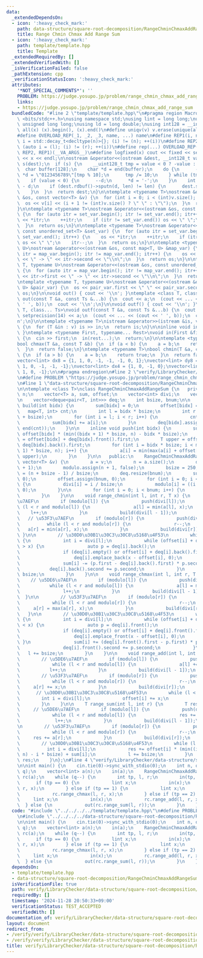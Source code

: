 ```yaml
---
data:
  _extendedDependsOn:
  - icon: ':heavy_check_mark:'
    path: data-structure/square-root-decomposition/RangeChminChmaxAddRangeSum.hpp
    title: Range Chmin Chmax Add Range Sum
  - icon: ':heavy_check_mark:'
    path: template/template.hpp
    title: Template
  _extendedRequiredBy: []
  _extendedVerifiedWith: []
  _isVerificationFailed: false
  _pathExtension: cpp
  _verificationStatusIcon: ':heavy_check_mark:'
  attributes:
    '*NOT_SPECIAL_COMMENTS*': ''
    PROBLEM: https://judge.yosupo.jp/problem/range_chmin_chmax_add_range_sum
    links:
    - https://judge.yosupo.jp/problem/range_chmin_chmax_add_range_sum
  bundledCode: "#line 2 \"template/template.hpp\"\n#pragma region Macros\n#include\
    \ <bits/stdc++.h>\nusing namespace std;\nusing lint = long long;\nusing ull =\
    \ unsigned long long;\nusing ld = long double;\nusing int128 = __int128_t;\n#define\
    \ all(x) (x).begin(), (x).end()\n#define uniqv(v) v.erase(unique(all(v)), v.end())\n\
    #define OVERLOAD_REP(_1, _2, _3, name, ...) name\n#define REP1(i, n) for (auto\
    \ i = std::decay_t<decltype(n)>{}; (i) != (n); ++(i))\n#define REP2(i, l, r) for\
    \ (auto i = (l); (i) != (r); ++(i))\n#define rep(...) OVERLOAD_REP(__VA_ARGS__,\
    \ REP2, REP1)(__VA_ARGS__)\n#define logfixed(x) cout << fixed << setprecision(10)\
    \ << x << endl;\n\nostream &operator<<(ostream &dest, __int128_t value) {\n  ostream::sentry\
    \ s(dest);\n  if (s) {\n    __uint128_t tmp = value < 0 ? -value : value;\n  \
    \  char buffer[128];\n    char *d = end(buffer);\n    do {\n      --d;\n     \
    \ *d = \"0123456789\"[tmp % 10];\n      tmp /= 10;\n    } while (tmp != 0);\n\
    \    if (value < 0) {\n      --d;\n      *d = '-';\n    }\n    int len = end(buffer)\
    \ - d;\n    if (dest.rdbuf()->sputn(d, len) != len) {\n      dest.setstate(ios_base::badbit);\n\
    \    }\n  }\n  return dest;\n}\n\ntemplate <typename T>\nostream &operator<<(ostream\
    \ &os, const vector<T> &v) {\n  for (int i = 0; i < (int)v.size(); i++) {\n  \
    \  os << v[i] << (i + 1 != (int)v.size() ? \" \" : \"\");\n  }\n  return os;\n\
    }\n\ntemplate <typename T>\nostream &operator<<(ostream &os, const set<T> &set_var)\
    \ {\n  for (auto itr = set_var.begin(); itr != set_var.end(); itr++) {\n    os\
    \ << *itr;\n    ++itr;\n    if (itr != set_var.end()) os << \" \";\n    itr--;\n\
    \  }\n  return os;\n}\n\ntemplate <typename T>\nostream &operator<<(ostream &os,\
    \ const unordered_set<T> &set_var) {\n  for (auto itr = set_var.begin(); itr !=\
    \ set_var.end(); itr++) {\n    os << *itr;\n    ++itr;\n    if (itr != set_var.end())\
    \ os << \" \";\n    itr--;\n  }\n  return os;\n}\n\ntemplate <typename T, typename\
    \ U>\nostream &operator<<(ostream &os, const map<T, U> &map_var) {\n  for (auto\
    \ itr = map_var.begin(); itr != map_var.end(); itr++) {\n    os << itr->first\
    \ << \" -> \" << itr->second << \"\\n\";\n  }\n  return os;\n}\n\ntemplate <typename\
    \ T, typename U>\nostream &operator<<(ostream &os, const unordered_map<T, U> &map_var)\
    \ {\n  for (auto itr = map_var.begin(); itr != map_var.end(); itr++) {\n    os\
    \ << itr->first << \" -> \" << itr->second << \"\\n\";\n  }\n  return os;\n}\n\
    \ntemplate <typename T, typename U>\nostream &operator<<(ostream &os, const pair<T,\
    \ U> &pair_var) {\n  os << pair_var.first << \" \" << pair_var.second;\n  return\
    \ os;\n}\n\nvoid out() { cout << '\\n'; }\ntemplate <class T, class... Ts>\nvoid\
    \ out(const T &a, const Ts &...b) {\n  cout << a;\n  (cout << ... << (cout <<\
    \ ' ', b));\n  cout << '\\n';\n}\n\nvoid outf() { cout << '\\n'; }\ntemplate <class\
    \ T, class... Ts>\nvoid outf(const T &a, const Ts &...b) {\n  cout << fixed <<\
    \ setprecision(14) << a;\n  (cout << ... << (cout << ' ', b));\n  cout << '\\\
    n';\n}\n\ntemplate <typename T>\nistream &operator>>(istream &is, vector<T> &v)\
    \ {\n  for (T &in : v) is >> in;\n  return is;\n}\n\ninline void in(void) { return;\
    \ }\ntemplate <typename First, typename... Rest>\nvoid in(First &first, Rest &...rest)\
    \ {\n  cin >> first;\n  in(rest...);\n  return;\n}\n\ntemplate <typename T>\n\
    bool chmax(T &a, const T &b) {\n  if (a < b) {\n    a = b;\n    return true;\n\
    \  }\n  return false;\n}\ntemplate <typename T>\nbool chmin(T &a, const T &b)\
    \ {\n  if (a > b) {\n    a = b;\n    return true;\n  }\n  return false;\n}\n\n\
    vector<lint> dx8 = {1, 1, 0, -1, -1, -1, 0, 1};\nvector<lint> dy8 = {0, 1, 1,\
    \ 1, 0, -1, -1, -1};\nvector<lint> dx4 = {1, 0, -1, 0};\nvector<lint> dy4 = {0,\
    \ 1, 0, -1};\n\n#pragma endregion\n#line 2 \"verify/LibraryChecker/data-structure/square-root-decomposition/RangeChminChmaxAddRangeSum.test.cpp\"\
    \n#define PROBLEM \"https://judge.yosupo.jp/problem/range_chmin_chmax_add_range_sum\"\
    \n#line 1 \"data-structure/square-root-decomposition/RangeChminChmaxAddRangeSum.hpp\"\
    \n\ntemplate <class T>\nclass RangeChminChmaxAddRangeSum {\n   private:\n    int\
    \ n;\n    vector<T> a, sum, offset;\n    vector<int> divi;\n    vector<bool> modulo;\n\
    \n    vector<deque<pair<T, int>>> deq;\n    int bsize, bnum;\n\n    inline void\
    \ build(int bidx) {\n        sum[bidx] = 0;\n        offset[bidx] = 0;\n     \
    \   map<T, int> cnt;\n        int l = bidx * bsize;\n        int r = min(n, l\
    \ + bsize);\n        for (int i = l; i < r; i++) {\n            cnt[a[i]]++;\n\
    \            sum[bidx] += a[i];\n        }\n        deq[bidx].assign(begin(cnt),\
    \ end(cnt));\n    }\n\n    inline void push(int bidx) {\n        sum[bidx] +=\
    \ offset[bidx] * (min((bidx + 1) * bsize, n) - bidx * bsize);\n        T lower\
    \ = offset[bidx] + deq[bidx].front().first;\n        T upper = offset[bidx] +\
    \ deq[bidx].back().first;\n        for (int i = bidx * bsize; i < min((bidx +\
    \ 1) * bsize, n); i++) {\n            a[i] = min(max(a[i] + offset[bidx], lower),\
    \ upper);\n        }\n    }\n\n   public:\n    RangeChminChmaxAddRangeSum(const\
    \ vector<T> &v) {\n        a = v;\n        n = a.size();\n        divi.resize(n\
    \ + 1);\n        modulo.assign(n + 1, false);\n        bsize = 250;\n        bnum\
    \ = (n + bsize - 1) / bsize;\n        deq.resize(bnum);\n        sum.assign(bnum,\
    \ 0);\n        offset.assign(bnum, 0);\n        for (int i = 0; i < n + 1; i++)\
    \ {\n            divi[i] = i / bsize;\n            modulo[i] = ((i % bsize) !=\
    \ 0);\n        }\n\n        for (int i = 0; i < bnum; i++) {\n            build(i);\n\
    \        }\n    }\n\n    void range_chmin(int l, int r, T x) {\n        // \u5DE6\
    \u7AEF\n        if (modulo[l]) {\n            push(divi[l]);\n            while\
    \ (l < r and modulo[l]) {\n                a[l] = min(a[l], x);\n            \
    \    l++;\n            }\n            build(divi[l - 1]);\n        }\n\n     \
    \   // \u53F3\u7AEF\n        if (modulo[r]) {\n            push(divi[r]);\n  \
    \          while (l < r and modulo[r]) {\n                r--;\n             \
    \   a[r] = min(a[r], x);\n            }\n            build(divi[r]);\n       \
    \ }\n\n        // \u30D0\u30B1\u30C3\u30C8\u5168\u4F53\n        while (l < r)\
    \ {\n            int i = divi[l];\n            while (offset[i] + deq[i].back().first\
    \ > x) {\n                auto p = deq[i].back();\n                deq[i].pop_back();\n\
    \                if (deq[i].empty() or offset[i] + deq[i].back().first < x) {\n\
    \                    deq[i].emplace_back(x - offset[i], 0);\n                }\n\
    \                sum[i] -= (p.first - deq[i].back().first) * p.second;\n     \
    \           deq[i].back().second += p.second;\n            }\n            l +=\
    \ bsize;\n        }\n    }\n\n    void range_chmax(int l, int r, T x) {\n    \
    \    // \u5DE6\u7AEF\n        if (modulo[l]) {\n            push(divi[l]);\n \
    \           while (l < r and modulo[l]) {\n                a[l] = max(a[l], x);\n\
    \                l++;\n            }\n            build(divi[l - 1]);\n      \
    \  }\n\n        // \u53F3\u7AEF\n        if (modulo[r]) {\n            push(divi[r]);\n\
    \            while (l < r and modulo[r]) {\n                r--;\n           \
    \     a[r] = max(a[r], x);\n            }\n            build(divi[r]);\n     \
    \   }\n\n        // \u30D0\u30B1\u30C3\u30C8\u5168\u4F53\n        while (l < r)\
    \ {\n            int i = divi[l];\n            while (offset[i] + deq[i].front().first\
    \ < x) {\n                auto p = deq[i].front();\n                deq[i].pop_front();\n\
    \                if (deq[i].empty() or offset[i] + deq[i].front().first > x) {\n\
    \                    deq[i].emplace_front(x - offset[i], 0);\n               \
    \ }\n                sum[i] += (deq[i].front().first - p.first) * p.second;\n\
    \                deq[i].front().second += p.second;\n            }\n         \
    \   l += bsize;\n        }\n    }\n\n    void range_add(int l, int r, T x) {\n\
    \        // \u5DE6\u7AEF\n        if (modulo[l]) {\n            push(divi[l]);\n\
    \            while (l < r and modulo[l]) {\n                a[l] += x;\n     \
    \           l++;\n            }\n            build(divi[l - 1]);\n        }\n\n\
    \        // \u53F3\u7AEF\n        if (modulo[r]) {\n            push(divi[r]);\n\
    \            while (l < r and modulo[r]) {\n                r--;\n           \
    \     a[r] += x;\n            }\n            build(divi[r]);\n        }\n\n  \
    \      // \u30D0\u30B1\u30C3\u30C8\u5168\u4F53\n        while (l < r) {\n    \
    \        int i = divi[l];\n            offset[i] += x;\n            l += bsize;\n\
    \        }\n    }\n\n    T range_sum(int l, int r) {\n        T res = 0;\n   \
    \     // \u5DE6\u7AEF\n        if (modulo[l]) {\n            push(divi[l]);\n\
    \            while (l < r and modulo[l]) {\n                res += a[l];\n   \
    \             l++;\n            }\n            build(divi[l - 1]);\n        }\n\
    \n        // \u53F3\u7AEF\n        if (modulo[r]) {\n            push(divi[r]);\n\
    \            while (l < r and modulo[r]) {\n                r--;\n           \
    \     res += a[r];\n            }\n            build(divi[r]);\n        }\n\n\
    \        // \u30D0\u30B1\u30C3\u30C8\u5168\u4F53\n        while (l < r) {\n  \
    \          int i = divi[l];\n            res += offset[i] * (min((i + 1) * bsize,\
    \ n) - i * bsize) + sum[i];\n            l += bsize;\n        }\n        return\
    \ res;\n    }\n};\n#line 4 \"verify/LibraryChecker/data-structure/square-root-decomposition/RangeChminChmaxAddRangeSum.test.cpp\"\
    \n\nint main() {\n    cin.tie(0)->sync_with_stdio(0);\n    int n, q;\n    in(n,\
    \ q);\n    vector<lint> a(n);\n    in(a);\n    RangeChminChmaxAddRangeSum<lint>\
    \ rc(a);\n    while (q--) {\n        int tp, l, r;\n        in(tp, l, r);\n  \
    \      if (tp == 0) {\n            lint x;\n            in(x);\n            rc.range_chmin(l,\
    \ r, x);\n        } else if (tp == 1) {\n            lint x;\n            in(x);\n\
    \            rc.range_chmax(l, r, x);\n        } else if (tp == 2) {\n       \
    \     lint x;\n            in(x);\n            rc.range_add(l, r, x);\n      \
    \  } else {\n            out(rc.range_sum(l, r));\n        }\n    }\n}\n"
  code: "#include \"../../../../template/template.hpp\"\n#define PROBLEM \"https://judge.yosupo.jp/problem/range_chmin_chmax_add_range_sum\"\
    \n#include \"../../../../data-structure/square-root-decomposition/RangeChminChmaxAddRangeSum.hpp\"\
    \n\nint main() {\n    cin.tie(0)->sync_with_stdio(0);\n    int n, q;\n    in(n,\
    \ q);\n    vector<lint> a(n);\n    in(a);\n    RangeChminChmaxAddRangeSum<lint>\
    \ rc(a);\n    while (q--) {\n        int tp, l, r;\n        in(tp, l, r);\n  \
    \      if (tp == 0) {\n            lint x;\n            in(x);\n            rc.range_chmin(l,\
    \ r, x);\n        } else if (tp == 1) {\n            lint x;\n            in(x);\n\
    \            rc.range_chmax(l, r, x);\n        } else if (tp == 2) {\n       \
    \     lint x;\n            in(x);\n            rc.range_add(l, r, x);\n      \
    \  } else {\n            out(rc.range_sum(l, r));\n        }\n    }\n}\n"
  dependsOn:
  - template/template.hpp
  - data-structure/square-root-decomposition/RangeChminChmaxAddRangeSum.hpp
  isVerificationFile: true
  path: verify/LibraryChecker/data-structure/square-root-decomposition/RangeChminChmaxAddRangeSum.test.cpp
  requiredBy: []
  timestamp: '2024-11-28 20:50:33+09:00'
  verificationStatus: TEST_ACCEPTED
  verifiedWith: []
documentation_of: verify/LibraryChecker/data-structure/square-root-decomposition/RangeChminChmaxAddRangeSum.test.cpp
layout: document
redirect_from:
- /verify/verify/LibraryChecker/data-structure/square-root-decomposition/RangeChminChmaxAddRangeSum.test.cpp
- /verify/verify/LibraryChecker/data-structure/square-root-decomposition/RangeChminChmaxAddRangeSum.test.cpp.html
title: verify/LibraryChecker/data-structure/square-root-decomposition/RangeChminChmaxAddRangeSum.test.cpp
---
```

